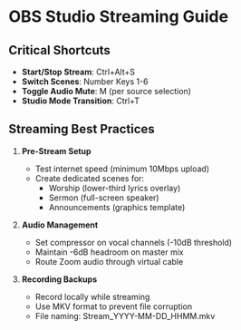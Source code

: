 # OBS Studio Streaming Guide

## Critical Shortcuts
- **Start/Stop Stream**: Ctrl+Alt+S
- **Switch Scenes**: Number Keys 1-6
- **Toggle Audio Mute**: M (per source selection)
- **Studio Mode Transition**: Ctrl+T

## Streaming Best Practices
1. **Pre-Stream Setup**
   - Test internet speed (minimum 10Mbps upload)
   - Create dedicated scenes for:
     - Worship (lower-third lyrics overlay)
     - Sermon (full-screen speaker)
     - Announcements (graphics template)

2. **Audio Management**
   - Set compressor on vocal channels (-10dB threshold)
   - Maintain -6dB headroom on master mix
   - Route Zoom audio through virtual cable

3. **Recording Backups**
   - Record locally while streaming
   - Use MKV format to prevent file corruption
   - File naming: Stream_YYYY-MM-DD_HHMM.mkv